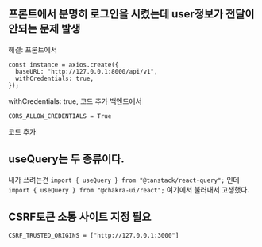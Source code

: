 ## 프론트에서 분명히 로그인을 시켰는데 user정보가 전달이 안되는 문제 발생

해결: 프론트에서

```
const instance = axios.create({
  baseURL: "http://127.0.0.1:8000/api/v1",
  withCredentials: true,
});
```

withCredentials: true, 코드 추가
백엔드에서

```
CORS_ALLOW_CREDENTIALS = True
```

코드 추가

## useQuery는 두 종류이다.

내가 쓰려는건
`import { useQuery } from "@tanstack/react-query";`
인데
`import { useQuery } from "@chakra-ui/react";`
여기에서 불러내서 고생했다.

## CSRF토큰 소통 사이트 지정 필요

`CSRF_TRUSTED_ORIGINS = ["http://127.0.0.1:3000"]`
